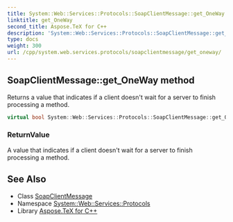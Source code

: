 ```yaml
---
title: System::Web::Services::Protocols::SoapClientMessage::get_OneWay method
linktitle: get_OneWay
second_title: Aspose.TeX for C++
description: 'System::Web::Services::Protocols::SoapClientMessage::get_OneWay method. Returns a value that indicates if a client doesn''t wait for a server to finish processing a method in C++.'
type: docs
weight: 300
url: /cpp/system.web.services.protocols/soapclientmessage/get_oneway/
---
```

## SoapClientMessage::get_OneWay method


Returns a value that indicates if a client doesn't wait for a server to finish processing a method.

```cpp
virtual bool System::Web::Services::Protocols::SoapClientMessage::get_OneWay()
```


### ReturnValue

A value that indicates if a client doesn't wait for a server to finish processing a method.

## See Also

* Class [SoapClientMessage](../)
* Namespace [System::Web::Services::Protocols](../../)
* Library [Aspose.TeX for C++](../../../)
